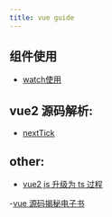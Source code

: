 ```yaml
---
title: vue guide
---
```


## 组件使用
- [watch使用](./watch.md)

## vue2 源码解析:
- [nextTick](./nextTick.md)


## other:
- [vue2 js 升级为 ts 过程](./v2-js-to-ts.md)





-[vue 源码揭秘电子书](https://ustbhuangyi.github.io/vue-analysis/)